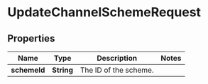 

# UpdateChannelSchemeRequest


## Properties

| Name | Type | Description | Notes |
|------------ | ------------- | ------------- | -------------|
|**schemeId** | **String** | The ID of the scheme. |  |




